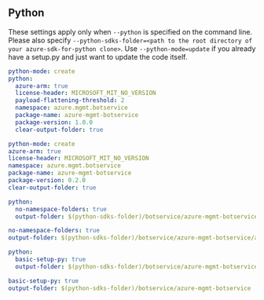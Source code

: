 ## Python

These settings apply only when `--python` is specified on the command line.
Please also specify `--python-sdks-folder=<path to the root directory of your azure-sdk-for-python clone>`.
Use `--python-mode=update` if you already have a setup.py and just want to update the code itself.

``` yaml $(python) && !$(track2)
python-mode: create
python:
  azure-arm: true
  license-header: MICROSOFT_MIT_NO_VERSION
  payload-flattening-threshold: 2
  namespace: azure.mgmt.botservice
  package-name: azure-mgmt-botservice
  package-version: 1.0.0
  clear-output-folder: true
```

``` yaml $(python) && $(track2)
python-mode: create
azure-arm: true
license-header: MICROSOFT_MIT_NO_VERSION
namespace: azure.mgmt.botservice
package-name: azure-mgmt-botservice
package-version: 0.2.0
clear-output-folder: true
```

``` yaml $(python) && $(python-mode) == 'update' && !$(track2)
python:
  no-namespace-folders: true
  output-folder: $(python-sdks-folder)/botservice/azure-mgmt-botservice/azure/mgmt/botservice
```

``` yaml $(python) && $(python-mode) == 'update' && $(track2)
no-namespace-folders: true
output-folder: $(python-sdks-folder)/botservice/azure-mgmt-botservice/azure/mgmt/botservice
```

``` yaml $(python) && $(python-mode) == 'create' && !$(track2)
python:
  basic-setup-py: true
  output-folder: $(python-sdks-folder)/botservice/azure-mgmt-botservice
```

``` yaml $(python) && $(python-mode) == 'create' && $(track2)
basic-setup-py: true
output-folder: $(python-sdks-folder)/botservice/azure-mgmt-botservice
```
